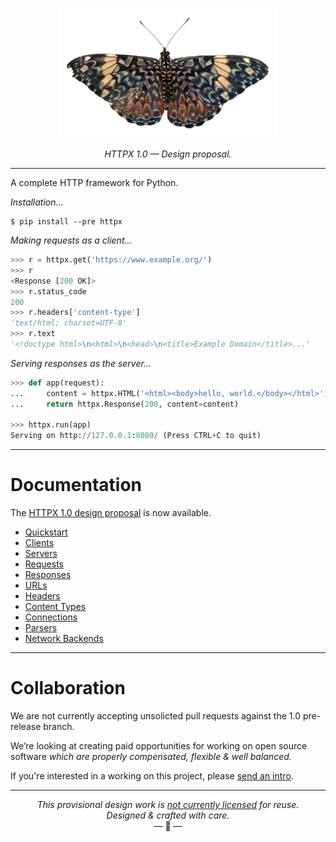 <p align="center">
  <img width="350" height="208" src="https://raw.githubusercontent.com/encode/httpx/master/docs/img/butterfly.png" alt='HTTPX'>
</p>

<p align="center"><em>HTTPX 1.0 — Design proposal.</em></p>

---

A complete HTTP framework for Python.

*Installation...*

```shell
$ pip install --pre httpx
```

*Making requests as a client...*

```python
>>> r = httpx.get('https://www.example.org/')
>>> r
<Response [200 OK]>
>>> r.status_code
200
>>> r.headers['content-type']
'text/html; charset=UTF-8'
>>> r.text
'<!doctype html>\n<html>\n<head>\n<title>Example Domain</title>...'
```

*Serving responses as the server...*

```python
>>> def app(request):
...     content = httpx.HTML('<html><body>hello, world.</body></html>')
...     return httpx.Response(200, content=content)

>>> httpx.run(app)
Serving on http://127.0.0.1:8080/ (Press CTRL+C to quit)
```

---

# Documentation

The [HTTPX 1.0 design proposal](https://www.encode.io/httpnext/) is now available.

* [Quickstart](https://www.encode.io/httpnext/quickstart)
* [Clients](https://www.encode.io/httpnext/clients)
* [Servers](https://www.encode.io/httpnext/servers)
* [Requests](https://www.encode.io/httpnext/requests)
* [Responses](https://www.encode.io/httpnext/responses)
* [URLs](https://www.encode.io/httpnext/urls)
* [Headers](https://www.encode.io/httpnext/headers)
* [Content Types](https://www.encode.io/httpnext/content-types)
* [Connections](https://www.encode.io/httpnext/connections)
* [Parsers](https://www.encode.io/httpnext/parsers)
* [Network Backends](https://www.encode.io/httpnext/networking)

---

# Collaboration

We are not currently accepting unsolicted pull requests against the 1.0 pre-release branch.

We’re looking at creating paid opportunities for working on open source software *which are properly compensated, flexible & well balanced.*

If you're interested in a working on this project, please <a href="mailto:kim@encode.io">send an intro</a>.

---

<p align="center"><i>This provisional design work is <a href="https://github.com/encode/httpnext/blob/master/LICENSE.md">not currently licensed</a> for reuse.<br/>Designed & crafted with care.</i><br/>&mdash; 🦋 &mdash;</p>

